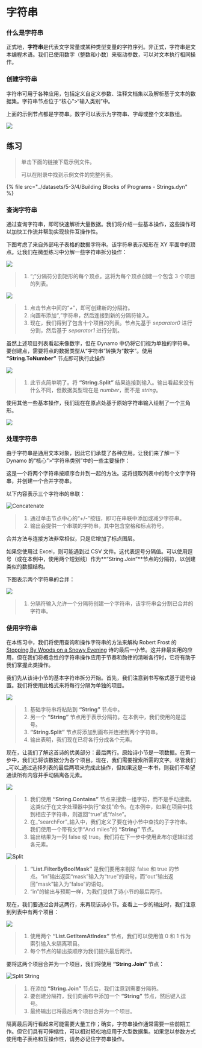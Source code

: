 # 字符串

### 什么是字符串

正式地，**字符串**是代表文字常量或某种类型变量的字符序列。非正式，字符串是文本编程术语。我们已使用数字（整数和小数）来驱动参数，可以对文本执行相同操作。

### 创建字符串

字符串可用于各种应用，包括定义自定义参数、注释文档集以及解析基于文本的数据集。字符串节点位于“核心”>“输入类别”中。

上面的示例节点都是字符串。数字可以表示为字符串、字母或整个文本数组。

![](<../images/5-3/4/strings - creating strings.jpg>)

## 练习

> 单击下面的链接下载示例文件。
>
> 可以在附录中找到示例文件的完整列表。

{% file src="../datasets/5-3/4/Building Blocks of Programs - Strings.dyn" %}

### 查询字符串

通过查询字符串，即可快速解析大量数据。我们将介绍一些基本操作，这些操作可以加快工作流并帮助实现软件互操作性。

下图考虑了来自外部电子表格的数据字符串。该字符串表示矩形在 XY 平面中的顶点。让我们在微型练习中分解一些字符串拆分操作：

![](<../images/5-3/4/strings - querying strings 01.jpg>)

> 1. “;”分隔符分割矩形的每个顶点。这将为每个顶点创建一个包含 3 个项目的列表。

![](<../images/5-3/4/strings - querying strings 02.jpg>)

> 1. 点击节点中间的“_+_”，即可创建新的分隔符。
> 2. 向画布添加“_,_”字符串，然后连接到新的分隔符输入。
> 3. 现在，我们得到了包含十个项目的列表。节点先基于 _separator0_ 进行分割，然后基于 _separator1_ 进行分割。

虽然上述项目列表看起来像数字，但在 Dynamo 中仍将它们视为单独的字符串。要创建点，需要将点的数据类型从“字符串”转换为“数字”。使用 **“String.ToNumber”** 节点即可执行此操作

![](<../images/5-3/4/strings - querying strings 03.jpg>)

> 1. 此节点简单明了。将 **“String.Split”** 结果连接到输入。输出看起来没有什么不同，但数据类型现在是 _number_，而不是 _string_。

使用其他一些基本操作，我们现在在原点处基于原始字符串输入绘制了一个三角形。

![](<../images/5-3/4/strings - querying strings 04.jpg>)

### 处理字符串

由于字符串是通用文本对象，因此它们承载了各种应用。让我们来了解一下 Dynamo 的“核心”>“字符串类别”中的一些主要操作：

这是一个将两个字符串按顺序合并到一起的方法。这将提取列表中的每个文字字符串，并创建一个合并字符串。

以下内容表示三个字符串的串联：

![Concatenate](<../images/5-3/4/strings - manipulating strings 01.jpg>)

> 1. 通过单击节点中心的“+/-”按钮，即可在串联中添加或减少字符串。
> 2. 输出会提供一个串联的字符串，其中包含空格和标点符号。

合并方法与连接方法非常相似，只是它增加了标点图层。

如果您使用过 Excel，则可能遇到过 CSV 文件。这代表逗号分隔值。可以使用逗号（或在本例中，使用两个短划线）作为**“String.Join”**节点的分隔符，以创建类似的数据结构。

下图表示两个字符串的合并：

![](<../images/5-3/4/strings - manipulating strings 02.jpg>)

> 1. 分隔符输入允许一个分隔符创建一个字符串，该字符串会分割已合并的字符串。

### 使用字符串

在本练习中，我们将使用查询和操作字符串的方法来解构 Robert Frost 的 [Stopping By Woods on a Snowy Evening](http://www.poetryfoundation.org/poem/171621) 诗的最后一小节。这并非最实用的应用，但在我们将概念性的字符串操作应用于节奏和韵律的清晰各行时，它将有助于我们掌握此类操作。

我们先从该诗小节的基本字符串拆分开始。首先，我们注意到书写格式基于逗号设置。我们将使用此格式来将每行分隔为单独的项目。

![](<../images/5-3/4/strings - working with strings 01.jpg>)

> 1. 基础字符串将粘贴到 **“String”** 节点中。
> 2. 另一个 **“String”** 节点用于表示分隔符。在本例中，我们使用的是逗号。
> 3. **“String.Split”** 节点将添加到画布并连接到两个字符串。
> 4. 输出表明，我们现在已将各行分成各个元素。

现在，让我们了解这首诗的优美部分：最后两行。原始诗小节是一项数据。在第一步中，我们已将该数据分为各个项目。现在，我们需要搜索所需的文字。尽管我们_可以_通过选择列表的最后两项来完成此操作，但如果这是一本书，则我们不希望通读所有内容并手动隔离各元素。

![](<../images/5-3/4/strings - working with strings 02.jpg>)

> 1. 我们使用 **“String.Contains”** 节点来搜索一组字符，而不是手动搜索。这类似于在文字处理器中执行“查找”命令。在本例中，如果在项目中找到相应子字符串，则返回“true”或“false”。
> 2. 在_“searchFor”_输入中，我们定义了要在诗小节中查找的子字符串。我们使用一个带有文字“And miles”的 **“String”** 节点。
> 3. 输出结果为一列 false 或 true。我们将在下一步中使用此布尔逻辑过滤各元素。

![Split](<../images/5-3/4/strings - working with strings 03.jpg>)

> 1. **“List.FilterByBoolMask”** 是我们要用来剔除 false 和 true 的节点。“in”输出返回“mask”输入为“true”的语句，而“out”输出返回“mask”输入为“false”的语句。
> 2. “in”的输出与预期一样，为我们提供了诗小节的最后两行。

现在，我们要通过合并这两行，来再现该诗小节。查看上一步的输出时，我们注意到列表中有两个项目：

![](<../images/5-3/4/strings - working with strings 04.jpg>)

> 1. 使用两个 **“List.GetItemAtIndex”** 节点，我们可以使用值 0 和 1 作为索引输入来隔离项目。
> 2. 每个节点的输出按顺序为我们提供最后两行。

要将这两个项目合并为一个项目，我们将使用 **“String.Join”** 节点：

![Split String](<../images/5-3/4/strings - working with strings 05.jpg>)

> 1. 在添加 **“String.Join”** 节点后，我们注意到需要分隔符。
> 2. 要创建分隔符，我们向画布中添加一个 **“String”** 节点，然后键入逗号。
> 3. 最终输出已将最后两个项目合并为一个项目。

隔离最后两行看起来可能需要大量工作；确实，字符串操作通常需要一些前期工作。但它们具有可伸缩性，可以相对轻松地应用于大型数据集。如果您以参数方式使用电子表格和互操作性，请务必记住字符串操作。
